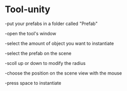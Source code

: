 # Tool-unity

-put your prefabs in a folder called "Prefab"

-open the tool's window

-select the amount of object you want to instantiate

-select the prefab on the scene

-scoll up or down to modify the radius

-choose the position on the scene view with the mouse

-press space to instantiate
